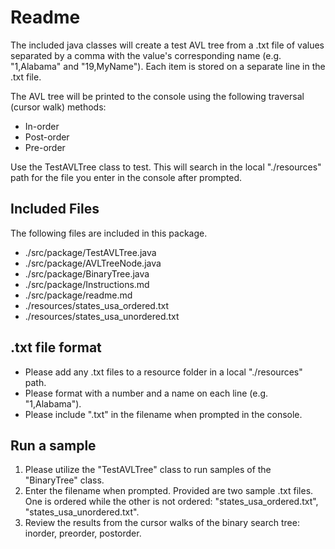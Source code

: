 # Readme
The included java classes will create a test AVL tree from a .txt file of values separated by a 
comma with the value's corresponding name (e.g. "1,Alabama" and "19,MyName"). 
Each item is stored on a separate line in the .txt file. 

The AVL tree will be printed to the console using the following traversal (cursor walk) methods:
* In-order
* Post-order
* Pre-order

Use the TestAVLTree class to test. This will search in the local "./resources" path for the file you enter in the console after prompted. 

## Included Files
The following files are included in this package.
* ./src/package/TestAVLTree.java
* ./src/package/AVLTreeNode.java
* ./src/package/BinaryTree.java
* ./src/package/Instructions.md
* ./src/package/readme.md
* ./resources/states_usa_ordered.txt
* ./resources/states_usa_unordered.txt

## .txt file format
* Please add any .txt files to a resource folder in a local "./resources" path.
* Please format with a number and a name on each line (e.g. "1,Alabama").
* Please include ".txt" in the filename when prompted in the console.

## Run a sample
1. Please utilize the "TestAVLTree" class to run samples of the "BinaryTree" class.
2. Enter the filename when prompted. Provided are two sample .txt files. 
One is ordered while the other is not ordered: "states_usa_ordered.txt", "states_usa_unordered.txt".
3. Review the results from the cursor walks of the binary search tree: inorder, preorder, postorder.

